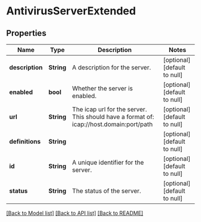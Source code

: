 # AntivirusServerExtended

## Properties
Name | Type | Description | Notes
------------ | ------------- | ------------- | -------------
**description** | **String** | A description for the server. | [optional] [default to null]
**enabled** | **bool** | Whether the server is enabled. | [optional] [default to null]
**url** | **String** | The icap url for the server.  This should have a format of: icap://host.domain:port/path | [optional] [default to null]
**definitions** | **String** |  | [optional] [default to null]
**id** | **String** | A unique identifier for the server. | [optional] [default to null]
**status** | **String** | The status of the server. | [optional] [default to null]

[[Back to Model list]](../README.md#documentation-for-models) [[Back to API list]](../README.md#documentation-for-api-endpoints) [[Back to README]](../README.md)


